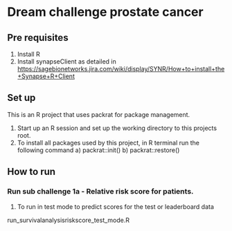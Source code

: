 # Dream challenge prostate cancer

## Pre requisites
1. Install R
2. Install synapseClient as detailed in https://sagebionetworks.jira.com/wiki/display/SYNR/How+to+install+the+Synapse+R+Client

## Set up
This is an R project that uses packrat for package management.
1. Start up an R session and set up the working directory to this projects root.
2. To install all packages used by this project, in R terminal run the following command
    a) packrat::init()
    b) packrat::restore()

## How to run
### Run sub challenge 1a -  Relative risk score for patients.

1. To run in test mode to predict scores for the test or leaderboard data

run_survivalanalysisriskscore_test_mode.R <inputtraindatadir> <inputtestdatadir> <outputdir> 




